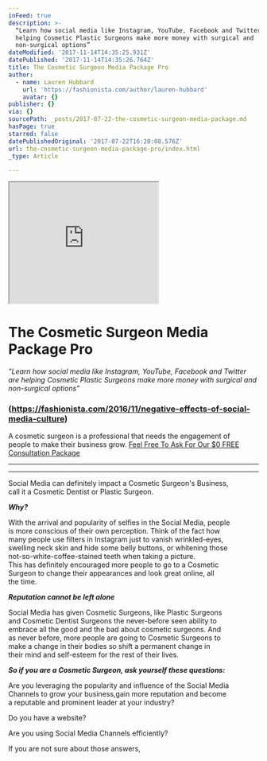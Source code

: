 ```yaml
---
inFeed: true
description: >-
  “Learn how social media like Instagram, YouTube, Facebook and Twitter are
  helping Cosmetic Plastic Surgeons make more money with surgical and
  non-surgical options”
dateModified: '2017-11-14T14:35:25.931Z'
datePublished: '2017-11-14T14:35:26.764Z'
title: The Cosmetic Surgeon Media Package Pro
author:
  - name: Lauren Hubbard
    url: 'https://fashionista.com/author/lauren-hubbard'
    avatar: {}
publisher: {}
via: {}
sourcePath: _posts/2017-07-22-the-cosmetic-surgeon-media-package.md
hasPage: true
starred: false
datePublishedOriginal: '2017-07-22T16:20:08.576Z'
url: the-cosmetic-surgeon-media-package-pro/index.html
_type: Article

---
```

<iframe src="https://the-grid.github.io/ed-userhtml/?g=eJydVW1v2jAQ_r5fAf7AEtW4sElbFZqhtbBpEuuqln2Yqgm5iQvegh3FF7qK8N93dhII9EXThJDuzvc8vtybT9vdbuts_PnLRWsiV-JSZEar1letJOiMtbrdD69OTZTJFFrwkIqQgPgDx7_4ipdW8uFeqljfsySd8nnYVIpivaEkV7G4k0rEJAwtg75rNZ3YDPj8XOcKht4e09pIEMHrt2_w9-7t-9dFQQg1IgKpVVBCK82dIEsi4HrvfM9WFCpPEspz0NfAM6h8tno7DNt9qldZdYCS-4DZKiB9dsJ6hG5DDfo0zTToSCcBWQCkJiBUrIQCE6xv8SuCu1y5Wz2ggkp_XXJiJkTmbc9qc4lkFlj5b2gP_5DJ-Vxk_0VWYbd8fX-zoQ6yR-eve2Eohh4spGEzPD8Ld2JR3PykO5WluVl44PtBfx8z3WGm-5jpDrNzn-zcJ_vuk637hiaaP07jimct5eADI2Aql0Ln0MyBYjML3Evj7CWqARSFV1KyuqZH5PiYHJUBYxt0OrXEYr3kUg0P9IAkKbYGS3CAUjdATAkgPvKg2f7ZLzO0_RySI4e1sj-wIfAw1lG-xJqxKBMcxDgRVvNINV_-gGOjw0fAit7mIDwSLXiGFuy4oQjI9-mn7gnxqex0Dh1lTPBL6aHZZBGhyqfbi-cCqlvN2QP20AVfottC8Jj4DCNdej2f8TQVKj5fyCT2OGZV4oYIGpkviwhyKdU8bCpuipoGZuy8hZ4S960RfrFvA7C19MqUQFngahtwAB4txrarh49NHtHKlpfQZijYTHp5hfE_eKSWiL_BJqwZ4tjBJ9KAUDgmZPTt67lWYG1IJ14gjNCtZqTtvk-f5fznwCyN_9KqnGGDXYNOq1Z0LY4wl8hHRdiutLDdw-6v72lMQOUozUgvsf13CiLKUh1sETK5nBJqkzS7Gn8c_SB0DQFsMOhmYW_g55NV3VAsq6n2qhXd1Me3tQklZ4mg3twoOYuJRe1kRWdbaP27NjrZWcUqqPef1XF_OM12qYfb5-kn5yjsD06Py0HDd84-heOL0XMP4V_3bo19" height="244" style=""></iframe>

# **The Cosmetic Surgeon Media Package Pro**

_"Learn how social media like Instagram, YouTube, Facebook and Twitter are helping Cosmetic Plastic Surgeons make more money with surgical and non-surgical options"_

### (https://fashionista.com/2016/11/negative-effects-of-social-media-culture)

A cosmetic surgeon is a professional that needs the engagement of   
people to make their business grow.
[Feel Free To Ask For Our $0 FREE Consultation Package][0]

---

---

Social Media can definitely impact a Cosmetic Surgeon's Business,   
call it a Cosmetic Dentist or Plastic Surgeon.

_**Why?**_

With the arrival and popularity of selfies in the Social Media, people  
is more conscious of their own perception. Think of the fact how   
many people use filters in Instagram just to vanish wrinkled-eyes,  
swelling neck skin and hide some belly buttons, or whitening those  
not-so-white-coffee-stained teeth when taking a picture.  
This has definitely encouraged more people to go to a Cosmetic   
Surgeon to change their appearances and look great online, all  
the time.

_**Reputation cannot be left alone**_

Social Media has given Cosmetic Surgeons, like Plastic Surgeons   
and Cosmetic Dentist Surgeons the never-before seen ability to   
embrace all the good and the bad about cosmetic surgeons. And  
as never before, more people are going to Cosmetic Surgeons to   
make a change in their bodies so shift a permanent change in   
their mind and self-esteem for the rest of their lives.

_**So if you are a Cosmetic Surgeon, ask yourself these questions:**_

Are you leveraging the popularity and influence of the Social Media   
Channels to grow your business,gain more reputation and become   
a reputable and prominent leader at your industry?

Do you have a website?

Are you using Social Media Channels efficiently?

If you are not sure about those answers,

[0]: http://socialmediaclientspro.com/